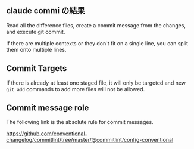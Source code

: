 ## claude commi の結果

Read all the difference files, create a commit message from the changes, and execute git commit.

If there are multiple contexts or they don't fit on a single line, you can split them onto multiple lines.

## Commit Targets

If there is already at least one staged file, it will only be targeted and new `git add` commands to add more files will not be allowed.

## Commit message role

The following link is the absolute rule for commit messages.

https://github.com/conventional-changelog/commitlint/tree/master/@commitlint/config-conventional
